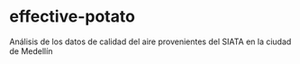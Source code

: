 # effective-potato
Análisis de los datos de calidad del aire provenientes del SIATA en la ciudad de Medellín
